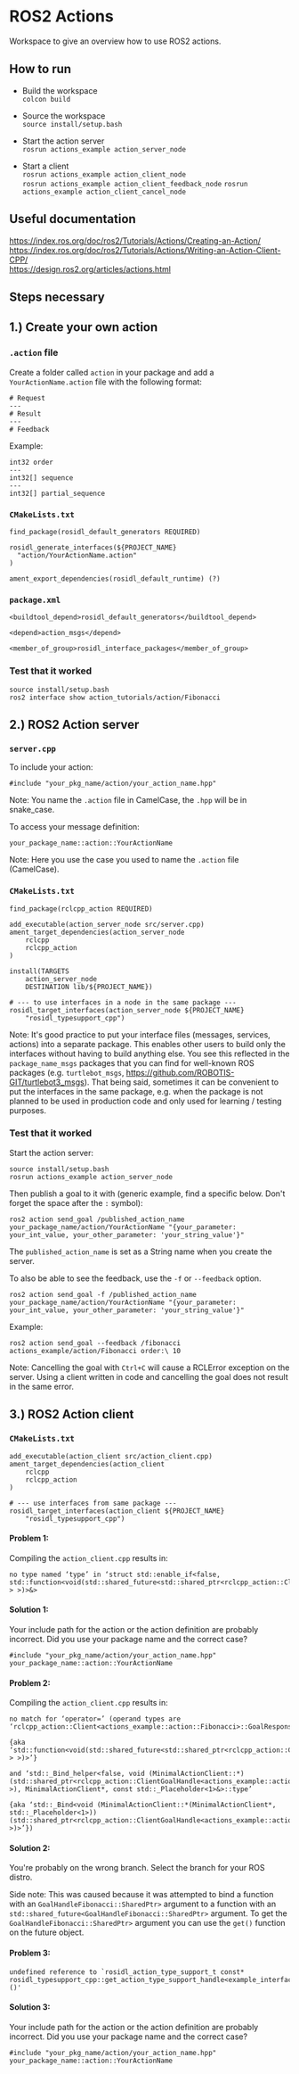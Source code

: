 # ROS2 Actions

Workspace to give an overview how to use ROS2 actions.

## How to run

- Build the workspace  
`colcon build`

- Source the workspace  
`source install/setup.bash`

- Start the action server  
`rosrun actions_example action_server_node`

- Start a client  
`rosrun actions_example action_client_node`  
`rosrun actions_example action_client_feedback_node`
`rosrun actions_example action_client_cancel_node`

## Useful documentation
https://index.ros.org/doc/ros2/Tutorials/Actions/Creating-an-Action/  
https://index.ros.org/doc/ros2/Tutorials/Actions/Writing-an-Action-Client-CPP/  
https://design.ros2.org/articles/actions.html

## Steps necessary

## 1.) Create your own action

### `.action` file

Create a folder called `action` in your package and add a `YourActionName.action` file with the following format:

```
# Request
---
# Result
---
# Feedback
```

Example:
```
int32 order
---
int32[] sequence
---
int32[] partial_sequence
```

### `CMakeLists.txt`

```
find_package(rosidl_default_generators REQUIRED)

rosidl_generate_interfaces(${PROJECT_NAME}
  "action/YourActionName.action"
)

ament_export_dependencies(rosidl_default_runtime) (?)
```

### `package.xml`
```
<buildtool_depend>rosidl_default_generators</buildtool_depend>

<depend>action_msgs</depend>

<member_of_group>rosidl_interface_packages</member_of_group>
```

### Test that it worked

```
source install/setup.bash
ros2 interface show action_tutorials/action/Fibonacci
```

## 2.) ROS2 Action server

### `server.cpp`

To include your action:  
```
#include "your_pkg_name/action/your_action_name.hpp"
```  
Note: You name the `.action` file in CamelCase, the `.hpp` will be in snake_case.

To access your message definition:
```
your_package_name::action::YourActionName
```
Note: Here you use the case you used to name the `.action` file (CamelCase).

### `CMakeLists.txt`

```
find_package(rclcpp_action REQUIRED)

add_executable(action_server_node src/server.cpp)
ament_target_dependencies(action_server_node 
    rclcpp
    rclcpp_action
)

install(TARGETS
    action_server_node
    DESTINATION lib/${PROJECT_NAME})

# --- to use interfaces in a node in the same package ---
rosidl_target_interfaces(action_server_node ${PROJECT_NAME}
    "rosidl_typesupport_cpp")
```

Note: It's good practice to put your interface files (messages, services, actions)
into a separate package. This enables other users to build only the interfaces without
having to build anything else. You see this reflected in the `package_name_msgs` packages
that you can find for well-known ROS packages (e.g. `turtlebot_msgs`, https://github.com/ROBOTIS-GIT/turtlebot3_msgs). That being said, sometimes it can be convenient to put the interfaces in the same package, e.g. when the package is not planned to be used in production code and only used for learning / testing purposes.

### Test that it worked
Start the action server: 
``` 
source install/setup.bash
rosrun actions_example action_server_node
```

Then publish a goal to it with (generic example, find a specific below. Don't forget the space after the `:` symbol):

```
ros2 action send_goal /published_action_name your_package_name/action/YourActionName "{your_parameter: your_int_value, your_other_parameter: 'your_string_value'}"
```

The `published_action_name` is set as a String name when you create the server.

To also be able to see the feedback, use the `-f` or `--feedback` option.
```
ros2 action send_goal -f /published_action_name your_package_name/action/YourActionName "{your_parameter: your_int_value, your_other_parameter: 'your_string_value'}"
```

Example:
```
ros2 action send_goal --feedback /fibonacci actions_example/action/Fibonacci order:\ 10
```

Note: Cancelling the goal with `Ctrl+C` will cause a RCLError exception on the server.
Using a client written in code and cancelling the goal does not result in the same error.

## 3.) ROS2 Action client

### `CMakeLists.txt`

```
add_executable(action_client src/action_client.cpp)
ament_target_dependencies(action_client
    rclcpp
    rclcpp_action
)

# --- use interfaces from same package ---
rosidl_target_interfaces(action_client ${PROJECT_NAME}
    "rosidl_typesupport_cpp")
```

#### Problem 1:  
Compiling the `action_client.cpp` results in:
```
no type named ‘type’ in ‘struct std::enable_if<false, std::function<void(std::shared_future<std::shared_ptr<rclcpp_action::ClientGoalHandle<example_interfaces::action::Fibonacci> > >)>&>
```

#### Solution 1:  
Your include path for the action or the action definition are probably incorrect.
Did you use your package name and the correct case?
```
#include "your_pkg_name/action/your_action_name.hpp"
your_package_name::action::YourActionName
```

#### Problem 2:  
Compiling the `action_client.cpp` results in:
```
no match for ‘operator=’ (operand types are ‘rclcpp_action::Client<actions_example::action::Fibonacci>::GoalResponseCallback’ 

{aka ‘std::function<void(std::shared_future<std::shared_ptr<rclcpp_action::ClientGoalHandle<actions_example::action::Fibonacci> > >)>’} 

and ‘std::_Bind_helper<false, void (MinimalActionClient::*)(std::shared_ptr<rclcpp_action::ClientGoalHandle<actions_example::action::Fibonacci> >), MinimalActionClient*, const std::_Placeholder<1>&>::type’ 

{aka ‘std::_Bind<void (MinimalActionClient::*(MinimalActionClient*, std::_Placeholder<1>))(std::shared_ptr<rclcpp_action::ClientGoalHandle<actions_example::action::Fibonacci> >)>’})
```

#### Solution 2:
You're probably on the wrong branch. Select the branch for your ROS distro.

Side note:
This was caused because it was attempted to bind a function with an `GoalHandleFibonacci::SharedPtr>` argument to a function with an `std::shared_future<GoalHandleFibonacci::SharedPtr>` argument. To get the `GoalHandleFibonacci::SharedPtr>` argument you can use the `get()` function on the future object.

#### Problem 3:
```
undefined reference to `rosidl_action_type_support_t const* rosidl_typesupport_cpp::get_action_type_support_handle<example_interfaces::action::Fibonacci>()'
```

#### Solution 3:
Your include path for the action or the action definition are probably incorrect.
Did you use your package name and the correct case?
```
#include "your_pkg_name/action/your_action_name.hpp"
your_package_name::action::YourActionName
```
